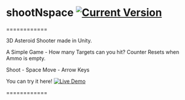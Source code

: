 # shootNspace [![Current Version](https://img.shields.io/badge/version-1.0.0-green.svg)]() 

============

3D Asteroid Shooter made in Unity.

A Simple Game - How many Targets can you hit?
Counter Resets when Ammo is empty.

Shoot - Space
Move - Arrow Keys

You can try it here! [![Live Demo](https://img.shields.io/badge/demo-online-green.svg)](https://simmer.io/@Gnacktetschn/shootnspace)

============

